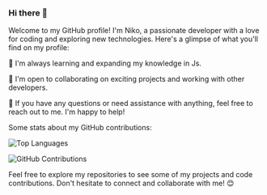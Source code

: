 ### Hi there 👋
Welcome to my GitHub profile! I'm Niko, a passionate developer with a love for coding and exploring new technologies. Here's a glimpse of what you'll find on my profile:

🌱 I'm always learning and expanding my knowledge in Js.

👯 I'm open to collaborating on exciting projects and working with other developers.

🤔 If you have any questions or need assistance with anything, feel free to reach out to me. I'm happy to help!


Some stats about my GitHub contributions:



![Top Languages](https://github-readme-stats.vercel.app/api/top-langs/?username=Nik0Sp&layout=compact&theme=radical)


![GitHub Contributions](https://github-readme-streak-stats.herokuapp.com/?user=Nik0Sp&theme=radical)

Feel free to explore my repositories to see some of my projects and code contributions. Don't hesitate to connect and collaborate with me! 😊

<!--
**Nik0Sp/Nik0Sp** is a ✨ _special_ ✨ repository because its `` (this file) appears on your GitHub profile.
Here are some ideas to get you started:

- 🔭 I’m currently working on ...
- 🌱 I’m currently learning ...
- 👯 I’m looking to collaborate on ...
- 🤔 I’m looking for help with ...
- 💬 Ask me about ...
- 📫 How to reach me: ...
- 😄 Pronouns: ...
- ⚡ Fun fact: ...
--> 





